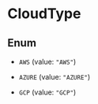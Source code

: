 

# CloudType

## Enum


* `AWS` (value: `"AWS"`)

* `AZURE` (value: `"AZURE"`)

* `GCP` (value: `"GCP"`)



